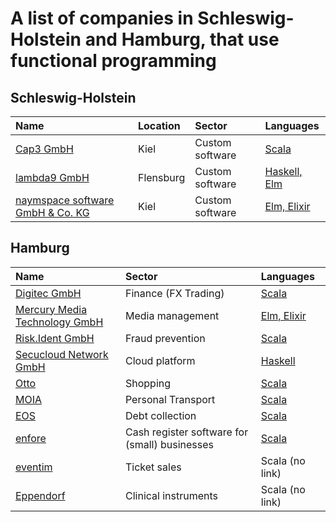 # A list of companies in Schleswig-Holstein and Hamburg, that use functional programming

## Schleswig-Holstein

| Name | Location | Sector | Languages |
| :--- | :------- | :----- | :-------- |
| [Cap3 GmbH](https://www.cap3.de) | Kiel | Custom software | [Scala](https://www.cap3.de/projekte/panel-app) |
| [lambda9 GmbH](https://www.lambda9.de) | Flensburg | Custom software | [Haskell, Elm](https://lambda9.de/software/technologien) |
| [naymspace software GmbH & Co. KG](https://www.naymspace.de) | Kiel | Custom software | [Elm, Elixir](https://www.naymspace.de/software/) |

## Hamburg

| Name | Sector | Languages |
| :--- | :----- | :-------- |
| [Digitec GmbH](https://digitec.de)| Finance (FX Trading) | [Scala](https://digitec.de/wp-content/uploads/2019/04/Software-Engineer-Scala-Englisch-Deutsch.pdf)|
| [Mercury Media Technology GmbH](https://getmercury.io) | Media management | [Elm, Elixir](https://getmercury.softgarden.io/job/5605642/Full-stack-Web-Developer?jobDbPVId=15333372&l=en) |
| [Risk.Ident GmbH](https://riskident.com/de/) | Fraud prevention | [Scala](https://riskident-jobs.personio.de/job/82369) |
| [Secucloud Network GmbH](https://www.secucloud.com) | Cloud platform | [Haskell](https://www.secucloud.com/files/carreer/en/20181216_Developer_Senior_EN.pdf) |
| [Otto](https://www.otto.de) | Shopping | [Scala](https://www.stepstone.de/stellenangebote--Data-Architect-w-m-divers-in-der-Otto-Group-data-works-Hamburg-Otto-Group--5686552-inline.html?suid=d9c2ddd7-fc6d-4bc1-8821-daf6fa74443f&rltr=17_17_25_crl_m_0_0_0&cs=true) |
| [MOIA](https://www.moia.io) | Personal Transport | [Scala](https://www.moia.io/en/jobs) |
| [EOS](https://eos-deutschland.de/) | Debt collection | [Scala](https://www.stepstone.de/stellenangebote--Senior-Java-Developer-m-w-d-Hamburg-EOS-Technology-Solutions-GmbH--5761712-inline.html) |
| [enfore](https://www.enfore.com) | Cash register software for (small) businesses | [Scala](https://boards.greenhouse.io/enforeag/jobs/4293330002) |
| [eventim](https://www.eventim.de/city/hamburg-7/) | Ticket sales | Scala (no link) |
| [Eppendorf](https://www.eppendorf.com/OC-en/) | Clinical instruments | Scala (no link) |
